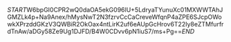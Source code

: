 $START$W6bpGI0CPR2wQ0daOA5ekG096lU+5LdryaTYunuXc01MXWWTAhJGMZLk4p+Na9Anex/hMysNwT2N3fzrvCcCaCreveWfqnP4aZPE6SJcpOWowkXPrzddGKzV3QWBiR2OkOax4ntLirK2uf6eAUpGcHrov6T22Iy8eZTMfurfrdTnAw/aDGy58Ze9Ug1DJFD/B4W0CDvv6pN1iuS7/ms+Pg==$END$